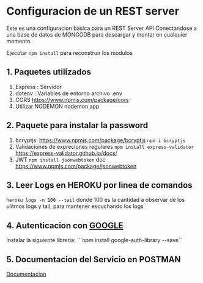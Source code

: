 # Configuracion de un REST server
Este es una configuracion basica para un REST Server API
Conectandose a una base de datos de MONGODB
para descargar y montar en cualquier momento.

Ejecutar ```npm install``` para reconstruir los modulos

## 1. Paquetes utilizados
1. Express : Servidor
2. dotenv : Variables de entorno archivo .env
3. CORS https://www.npmjs.com/package/cors
4. Utilizar NODEMON nodemon app

## 2. Paquete para instalar la password
1. bcryptjs: https://www.npmjs.com/package/bcryptjs ```npm i bcryptjs```
2. Validaciones de expreciones regulares ```npm install express-validator``` https://express-validator.github.io/docs/
3. JWT ```npm install jsonwebtoken``` doc https://www.npmjs.com/package/jsonwebtoken


## 3. Leer Logs en HEROKU por linea de comandos
```heroku logs -n 100 --tail```
donde 100 es la cantidad a observar de los ulitmos logs
y tail, para mantener escuchando los logs

## 4. Autenticacion con [GOOGLE](https://developers.google.com/identity/sign-in/web/backend-auth)
Instalar la siguiente libreria: ```npm install google-auth-library --save``

## 5. Documentacion del Servicio en POSTMAN

[Documentacion](https://documenter.getpostman.com/view/4629405/TzCP8Tc9)
